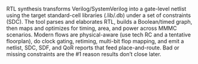 RTL synthesis transforms Verilog/SystemVerilog into a gate-level netlist using the target standard-cell libraries (.lib/.db) under a set of constraints (SDC). The tool parses and elaborates RTL, builds a Boolean/timed graph, then maps and optimizes for timing, area, and power across MMMC scenarios. Modern flows are physical-aware (use tech RC and a tentative floorplan), do clock gating, retiming, multi-bit flop mapping, and emit a netlist, SDC, SDF, and QoR reports that feed place-and-route. Bad or missing constraints are the #1 reason results don’t close later.
